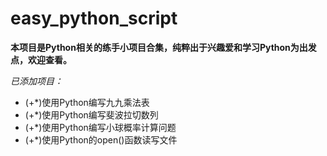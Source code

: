# easy_python_script


**本项目是Python相关的练手小项目合集，纯粹出于兴趣爱和学习Python为出发点，欢迎查看。**

*已添加项目：*

- (+*)使用Python编写九九乘法表
- (+*)使用Python编写斐波拉切数列
- (+*)使用Python编写小球概率计算问题
- (+*)使用Python的open()函数读写文件
